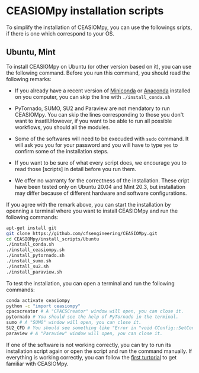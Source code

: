 # CEASIOMpy installation scripts

To simplify the installation of CEASIOMpy, you can use the followings sripts, if there is one which correspond to your OS.


## Ubuntu, Mint

To install CEASIOMpy on Ubuntu (or other version based on it), you can use the following command. Before you run this command, you should read the following remarks:

- If you already have a recent version of [Miniconda](https://docs.conda.io/en/latest/miniconda.html) or [Anaconda](https://anaconda.org/) installed on you computer, you can skip the line with `./install_conda.sh`

- PyTornado, SUMO, SU2 and Paraview are not mendatory to run CEASIOMpy. You can skip the lines corresponding to those you don't want to insatll.However, if you want to be able to run all possible workflows, you should all the modules.

- Some of the softwares will need to be execuded with `sudo` command. It will ask you you for your password and you will have to type `yes` to confirm some of the installation steps.

- If you want to be sure of what every script does, we encourage you to read those [scripts] in detail before you run them.

- We offer no warranty for the correctness of the installation. These cript have been tested only on Ubuntu 20.04 and Mint 20.3, but installation may differ because of different hardware and software configurations.

If you agree with the remark above, you can start the installation by openning a terminal where you want to install CEASIOMpy and run the following commands:

```bash
apt-get install git
git clone https://github.com/cfsengineering/CEASIOMpy.git
cd CEASIOMpy/install_scripts/Ubuntu
./install_conda.sh
./install_ceasiompy.sh
./install_pytornado.sh
./install_sumo.sh
./install_su2.sh
./install_paraview.sh
```

To test the installation, you can open a terminal and run the following commands:

```bash
conda activate ceasiompy
python -c "import ceasiompy"
cpacscreator # A "CPACSCreator" window will open, you can close it.
pytornado # You should see the help of PyTornado in the terminal.
sumo # A "SUMO" window will open, you can close it.
SU2_CFD # You should see something like "Error in "void CConfig::SetConfig_Parsing(char*)" in the terminal
paraview # A "Paraview" window will open, you can close it.
```

If one of the software is not working correctly, you can try to run its installation script again or open the script and run the command manually. 
If everything is working correctly, you can follow the [first turtorial](https://ceasiompy.readthedocs.io/en/latest/user_guide/getting_started.html#test-case-1-simple-workflow) to get familiar with CEASIOMpy.


